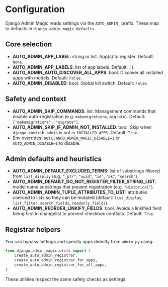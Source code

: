 # Configuration

Django Admin Magic reads settings via the `AUTO_ADMIN_` prefix. These map to defaults in `django_admin_magic.defaults`.

## Core selection
- **AUTO_ADMIN_APP_LABEL**: string or list. App(s) to register. Default: `None`.
- **AUTO_ADMIN_APP_LABELS**: list of app labels. Default: `[]`.
- **AUTO_ADMIN_AUTO_DISCOVER_ALL_APPS**: bool. Discover all installed apps with models. Default: `False`.
- **AUTO_ADMIN_DISABLED**: bool. Global kill switch. Default: `False`.

## Safety and context
- **AUTO_ADMIN_SKIP_COMMANDS**: list. Management commands that disable auto-registration (e.g. `makemigrations`, `migrate`). Default: `["makemigrations", "migrate"]`.
- **AUTO_ADMIN_SKIP_IF_ADMIN_NOT_INSTALLED**: bool. Skip when `django.contrib.admin` is not in `INSTALLED_APPS`. Default: `True`.
- Env overrides: set `DJANGO_ADMIN_MAGIC_DISABLE=1` or `AUTO_ADMIN_DISABLE=1` to disable.

## Admin defaults and heuristics
- **AUTO_ADMIN_DEFAULT_EXCLUDED_TERMS**: list of substrings filtered from `list_display` (e.g. `"_ptr"`, `"uuid"`, `"id"`, `"pk"`, `"search"`).
- **AUTO_ADMIN_DEFAULT_DO_NOT_REGISTER_FILTER_STRING_LIST**: model name substrings that prevent registration (e.g. `"Historical"`).
- **AUTO_ADMIN_ADMIN_TUPLE_ATTRIBUTES_TO_LIST**: attributes coerced to lists so they can be mutated (default: `list_display`, `list_filter`, `search_fields`, `readonly_fields`).
- **AUTO_ADMIN_REORDER_LINKIFY_FIELDS**: bool. Avoids a linkified field being first in changelist to prevent checkbox conflicts. Default: `True`.

## Registrar helpers
You can bypass settings and specify apps directly from `admin.py` using:
```python
from django_admin_magic.utils import (
    create_auto_admin_registrar,
    create_auto_admin_registrar_for_apps,
    create_auto_admin_registrar_for_all_apps,
)
```

These utilities respect the same safety checks as settings.
